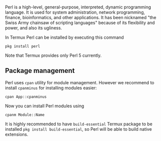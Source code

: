 Perl is a high-level, general-purpose, interpreted, dynamic programming
language. It is used for system administration, network programming,
finance, bioinformatics, and other applications. It has been nicknamed
"the Swiss Army chainsaw of scripting languages" because of its
flexibility and power, and also its ugliness.

In Termux Perl can be installed by executing this command

`pkg install perl`

Note that Termux provides only Perl 5 currently.

## Package management

Perl uses `cpan` utility for module management. However we recommend to
install `cpanminus` for installing modules easier:

`cpan App::cpanminus`

Now you can install Perl modules using

`cpanm Module::Name`

It is highly recommended to have `build-essential` Termux package to be
installed `pkg install build-essential`, so Perl will be able to build
native extensions.